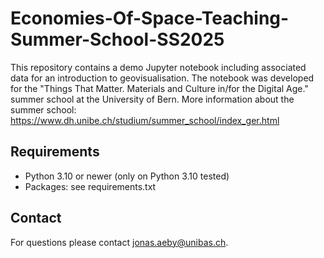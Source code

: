 # Economies-Of-Space-Teaching-Summer-School-SS2025
This repository contains a demo Jupyter notebook including associated data for an introduction to geovisualisation. The notebook was developed for the "Things That Matter. Materials and Culture in/for the Digital Age." summer school at the University of Bern. More information about the summer school: https://www.dh.unibe.ch/studium/summer_school/index_ger.html

## Requirements
- Python 3.10 or newer (only on Python 3.10 tested)
- Packages: see requirements.txt

## Contact
For questions please contact jonas.aeby@unibas.ch.